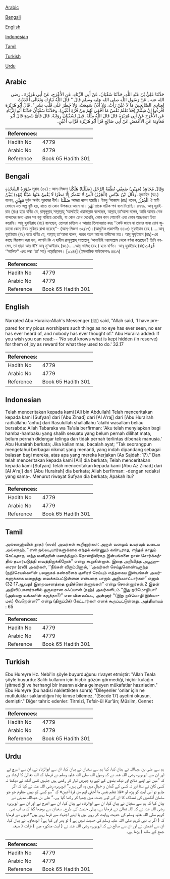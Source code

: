 [Arabic](#arabic)

[Bengali](#bengali)

[English](#english)

[Indonesian](#indonesian)

[Tamil](#tamil)

[Turkish](#turkish)

[Urdu](#urdu)

## Arabic


<div dir="rtl" lang="ar" style={{fontSize:'larger',backgroundColor:'#f8f9fa',padding:20}}>
حَدَّثَنَا عَلِيُّ بْنُ عَبْدِ اللَّهِ، حَدَّثَنَا سُفْيَانُ، عَنْ أَبِي الزِّنَادِ، عَنِ الأَعْرَجِ، عَنْ أَبِي هُرَيْرَةَ ـ رضى الله عنه ـ عَنْ رَسُولِ اللَّهِ صلى الله عليه وسلم قَالَ ‏"‏ قَالَ اللَّهُ تَبَارَكَ وَتَعَالَى أَعْدَدْتُ لِعِبَادِي الصَّالِحِينَ مَا لاَ عَيْنٌ رَأَتْ، وَلاَ أُذُنٌ سَمِعَتْ، وَلاَ خَطَرَ عَلَى قَلْبِ بَشَرٍ ‏"‏‏.‏ قَالَ أَبُو هُرَيْرَةَ اقْرَءُوا إِنْ شِئْتُمْ ‏(‏فَلاَ تَعْلَمُ نَفْسٌ مَا أُخْفِيَ لَهُمْ مِنْ قُرَّةِ أَعْيُنٍ‏)‏‏.‏ وَحَدَّثَنَا سُفْيَانُ حَدَّثَنَا أَبُو الزِّنَادِ عَنِ الأَعْرَجِ عَنْ أَبِي هُرَيْرَةَ قَالَ قَالَ اللَّهُ مِثْلَهُ‏.‏ قِيلَ لِسُفْيَانَ رِوَايَةً‏.‏ قَالَ فَأَىُّ شَىْءٍ قَالَ أَبُو مُعَاوِيَةَ عَنِ الأَعْمَشِ عَنْ أَبِي صَالِحٍ قَرَأَ أَبُو هُرَيْرَةَ قُرَّاتِ أَعْيُنٍ‏.‏
</div>
<div style={{backgroundColor:'#f8f9fa',padding:20, marginBottom: 10}}><table> <thead> <tr> <th>References:</th> <th></th> </tr> </thead> <tbody><tr><td>Hadith No</td><td>4779</td></tr><tr><td>Arabic No</td><td>4779</td></tr><tr><td>Reference</td><td>Book 65 Hadith 301</td></tr></tbody></table></div>

## Bengali


<div dir="ltr" lang="bn" style={{fontSize:'larger',backgroundColor:'#f8f9fa',padding:20}}>
سُوْرَةُ السَّجْدَةِ সূরাহ (৩২) : আস্-সিজদা وَقَالَ مُجَاهِدٌ (مَهِيْنٍ) ضَعِيْفٍ نُطْفَةُ الرَّجُلِ (ضَلَلْنَا) هَلَكْنَا وَقَالَ ابْنُ عَبَّاسٍ (الْجُرُزُ) الَّتِيْ لَا تُمْطَرُ إِلَّا مَطَرًا لَا يُغْنِيْ عَنْهَا شَيْئًا (نَهْدِ) يُبَيِّنْ. মুজাহিদ (রহ.) বলেন, مَهِيْنٍ দুর্বল অর্থাৎ পুরুষের বীর্য। ضَلَلْنَا আমরা ধ্বংস হয়েছি। ইবনু ‘আব্বাস (রাঃ) বলেন, الْجُرُزُ ঐ মাটি যেখানে এত অল্প বৃষ্টি হয়, যাতে তা কোন উপকারে আসে না। نَهْدِ তাকে সঠিক পথ বলে দিয়েছি। ৪৭৭৯. আবূ হুরাইরাহ (রাঃ) হতে বর্ণিত যে, রাসূলুল্লাহ্ সাল্লাল্লাহু ‘আলাইহি ওয়াসাল্লাম বলেছেন, আল্লাহ্ তা‘আলা বলেন, আমি আমার নেক বান্দাদের জন্য এমন সব বস্তু বানিয়ে রেখেছি, যা কোন চোখ দেখেনি, কোন কান শোনেনি এবং কোন অন্তঃকরণ চিন্তা করেনি। আবূ হুরাইরাহ (রাঃ) বলেছেন, তোমরা চাইলে এ আয়াত তিলাওয়াত করঃ ‘‘কেউ জানে না তাদের জন্য চোখ জুড়ানো কোন্ বিষয় লুকিয়ে রাখা হয়েছে’’- (আস্-সিজদা ৩২/১৭)।(আধুনিক প্রকাশনীঃ ৪৪১৫) সুফ্ইয়ান (রহ.).....আবূ হুরাইরাহ (রাঃ) হতে বর্ণিত যে, আল্লাহ্ তা‘আলা বলেন, পরের অংশ আগের হাদীসের মত। আবূ সুফ্ইয়ান (রাঃ)-এর কাছে জিজ্ঞেস করা হল, আপনি কি এ হাদীস রাসূলুল্লাহ্ সাল্লাল্লাহু ‘আলাইহি ওয়াসাল্লাম থেকে বর্ণনা করেছেন? তিনি বললেন, তা ছাড়া আর কী? আবূ মু‘আবীয়াহ (রহ.).....আবূ সালিহ্ (রহ.) হতে বর্ণিত। আবূ হুরাইরাহ (রাঃ)قُرَاتِ ‘‘আলিফ’’ এবং লম্বা ‘তা’ সহ) পড়েছিলেন। [৩২৪৪] (ইসলামিক ফাউন্ডেশনঃ ৪৪১৭)
</div>
<div style={{backgroundColor:'#f8f9fa',padding:20, marginBottom: 10}}><table> <thead> <tr> <th>References:</th> <th></th> </tr> </thead> <tbody><tr><td>Hadith No</td><td>4779</td></tr><tr><td>Arabic No</td><td>4779</td></tr><tr><td>Reference</td><td>Book 65 Hadith 301</td></tr></tbody></table></div>

## English


<div dir="ltr" lang="en" style={{fontSize:'larger',backgroundColor:'#f8f9fa',padding:20}}>
Narrated Abu Huraira:Allah's Messenger (ﷺ) said, "Allah said, 'I have prepared for my pious worshipers such things as no eye has ever seen, no ear has ever heard of, and nobody has ever thought of." Abu Huraira added: If you wish you can read:-- 'No soul knows what is kept hidden (in reserve) for them of joy as reward for what they used to do.' 32.17
</div>
<div style={{backgroundColor:'#f8f9fa',padding:20, marginBottom: 10}}><table> <thead> <tr> <th>References:</th> <th></th> </tr> </thead> <tbody><tr><td>Hadith No</td><td>4779</td></tr><tr><td>Arabic No</td><td>4779</td></tr><tr><td>Reference</td><td>Book 65 Hadith 301</td></tr></tbody></table></div>

## Indonesian


<div dir="ltr" lang="id" style={{fontSize:'larger',backgroundColor:'#f8f9fa',padding:20}}>
Telah menceritakan kepada kami [Ali bin Abdullah] Telah menceritakan kepada kami [Sufyan] dari [Abu Zinad] dari [Al A'raj] dari [Abu Hurairah radliallahu 'anhu] dari Rasulullah shallallahu 'alaihi wasallam beliau bersabda: Allah Tabaraka wa Ta'ala berfirman: 'Aku telah menyiapkan bagi hamba-hambaku yang shalih sesuatu yang belum pernah dilihat mata, belum pernah didengar telinga dan tidak pernah terlintas dibenak manusia.' Abu Hurairah berkata; Jika kalian mau, bacalah ayat; "Tak seorangpun mengetahui berbagai nikmat yang menanti, yang indah dipandang sebagai balasan bagi mereka, atas apa yang mereka kerjakan (As Sajdah: 17)." Dan telah menceritakan kepada kami [Ali] dia berkata; Telah menceritakan kepada kami [Sufyan] Telah menceritakan kepada kami [Abu Az Zinad] dari [Al A'raj] dari [Abu Hurairah] dia berkata; Allah berfirman: -dengan redaksi yang sama-. Menurut riwayat Sufyan dia berkata; Apakah itu?
</div>
<div style={{backgroundColor:'#f8f9fa',padding:20, marginBottom: 10}}><table> <thead> <tr> <th>References:</th> <th></th> </tr> </thead> <tbody><tr><td>Hadith No</td><td>4779</td></tr><tr><td>Arabic No</td><td>4779</td></tr><tr><td>Reference</td><td>Book 65 Hadith 301</td></tr></tbody></table></div>

## Tamil


<div dir="ltr" lang="ta" style={{fontSize:'larger',backgroundColor:'#f8f9fa',padding:20}}>
அல்லாஹ்வின் தூதர் (ஸல்) அவர்கள் கூறினார்கள்: அருள் வளமும் உயர்வும் உடைய அல்லாஹ், ‘‘என் நல்லடியார்களுக்காக எந்தக் கண்ணும் கண்டிராத, எந்தக் காதும் கேட்டிராத, எந்த மனிதரின் மனத்திலும் தோன்றியிராத இன்பங்களை நான் சொர்க்கத்தில் தயார்படுத்தி வைத்திருக்கிறேன்” என்று கூறுகின்றான். இதை அறிவித்த அபூஹுரைரா (ரலி) அவர்கள், ‘‘நீங்கள் விரும்பினால், ‘‘அவர்கள் செய்துகொண்டிருந்த (நற்)செயல்களின் பலனாகக் கண்களைக் குளிரச் செய்யும் எத்தகைய இன்பங்கள் அவர்களுக்காக மறைத்து வைக்கப்பட்டுள்ளன என்பதை யாரும் அறியமாட்டார்கள்” எனும் (32:17ஆவது) இறைவசனத்தை ஓதிக்கொள்ளுங்கள்” என்று சொன்னார்கள்.2 இதன் அறிவிப்பாளர்களில் ஒருவரான சுஃப்யான் (ரஹ்) அவர்களிடம் ‘‘இது நபிமொழியா? (அல்லது உங்களின் கருத்தா?)” என வினவப்பட, அன்னார் ‘‘(இது நபிமொழி இல்லாமல்) வேறென்ன?” என்று (திருப்பிக்) கேட்டார்கள் எனக் கூறப்பட்டுள்ளது. அத்தியாயம் : 65
</div>
<div style={{backgroundColor:'#f8f9fa',padding:20, marginBottom: 10}}><table> <thead> <tr> <th>References:</th> <th></th> </tr> </thead> <tbody><tr><td>Hadith No</td><td>4779</td></tr><tr><td>Arabic No</td><td>4779</td></tr><tr><td>Reference</td><td>Book 65 Hadith 301</td></tr></tbody></table></div>

## Turkish


<div dir="ltr" lang="tr" style={{fontSize:'larger',backgroundColor:'#f8f9fa',padding:20}}>
Ebu Hureyre Hz. Nebi'in şöyle buyurduğunu rivayet etmiştir: "Allah TeaIa şöyle buyurdu: Salih kullarım için hiçbir gözün görmediği, hiçbir kulağın işitmediği ve herhangi bir insanın aklına gelmeyen mükafatlar hazırladım." Ebu Hureyre (bu hadisi naklettikten sonra) "Dileyenler 'onlar için ne mutluluklar saklandığını hiç kimse bilemez, '(Secde 17) ayetini okusun, demiştir." Diğer tahric edenler: Tirmizî, Tefsir-ül Kur’ân; Müslim, Cennet
</div>
<div style={{backgroundColor:'#f8f9fa',padding:20, marginBottom: 10}}><table> <thead> <tr> <th>References:</th> <th></th> </tr> </thead> <tbody><tr><td>Hadith No</td><td>4779</td></tr><tr><td>Arabic No</td><td>4779</td></tr><tr><td>Reference</td><td>Book 65 Hadith 301</td></tr></tbody></table></div>

## Urdu


<div dir="rtl" lang="ur" style={{fontSize:'larger',backgroundColor:'#f8f9fa',padding:20}}>
ہم سے علی بن عبداللہ نے بیان کیا، کہا ہم سے سفیان نے بیان کیا، ان سے ابوالزناد نے، ان سے اعرج نے اور ان سے ابوہریرہ رضی اللہ عنہ نے کہ رسول اللہ صلی اللہ علیہ وسلم نے فرمایا کہ اللہ تعالیٰ کا ارشاد ہے کہ ”میں نے اپنے صالح اور نیک بندوں کے لیے وہ چیزیں تیار کر رکھی ہیں جنہیں کسی آنکھ نے دیکھا نہ کسی کان نے سنا اور نہ کسی کے گمان و خیال میں وہ آئی ہیں۔“ ابوہریرہ رضی اللہ عنہ نے کہا کہ اگر چاہو تو اس آیت کو پڑھ لو «فلا تعلم نفس ما أخفي لهم من قرة أعين‏» کہ ”سو کسی کو نہیں معلوم جو جو سامان آنکھوں کی ٹھنڈک کا ان کے لیے جنت میں چھپا کر رکھا گیا ہے۔“ علی بن عبداللہ مدینی نے بیان کیا کہ ہم سے سفیان نے بیان کیا، ان سے ابوالزناد نے بیان کیا، ان سے اعرج نے اور ان سے ابوہریرہ رضی اللہ عنہ نے کہ اللہ تعالیٰ نے فرمایا ہے، پہلی حدیث کی طرح۔ سفیان سے پوچھا گیا کہ یہ آپ نبی کریم صلی اللہ علیہ وسلم کی حدیث روایت کر رہے ہیں یا اپنے اجتہاد سے فرما رہے ہیں؟ انہوں نے فرمایا کہ ( اگر یہ نبی کریم صلی اللہ علیہ وسلم کی حدیث نہیں ہے ) تو پھر اور کیا ہے؟ ابومعاویہ نے بیان کیا، ان سے اعمش نے اور ان سے صالح نے کہ ابوہریرہ رضی اللہ عنہ نے ( آیت مذکورہ میں ) قرآت ( صیغہ جمع کے ساتھ ) پڑھا ہے۔
</div>
<div style={{backgroundColor:'#f8f9fa',padding:20, marginBottom: 10}}><table> <thead> <tr> <th>References:</th> <th></th> </tr> </thead> <tbody><tr><td>Hadith No</td><td>4779</td></tr><tr><td>Arabic No</td><td>4779</td></tr><tr><td>Reference</td><td>Book 65 Hadith 301</td></tr></tbody></table></div>